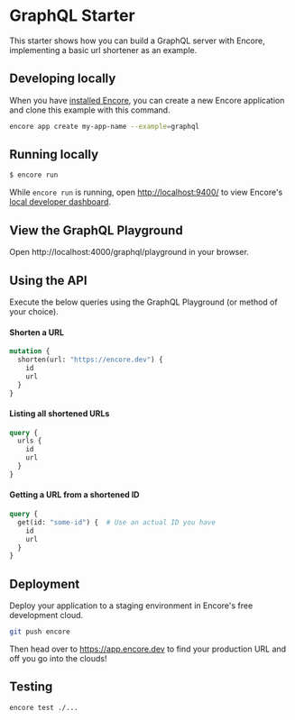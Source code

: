 # GraphQL Starter

This starter shows how you can build a GraphQL server with Encore, implementing a basic url shortener as an example.

## Developing locally

When you have [installed Encore](https://encore.dev/docs/install), you can create a new Encore application and clone this example with this command.

```bash
encore app create my-app-name --example=graphql
```

## Running locally
```bash
$ encore run
```

While `encore run` is running, open <http://localhost:9400/> to view Encore's [local developer dashboard](https://encore.dev/docs/observability/dev-dash).

## View the GraphQL Playground
Open http://localhost:4000/graphql/playground in your browser.

## Using the API

Execute the below queries using the GraphQL Playground (or method of your choice).

#### Shorten a URL

```graphql
mutation {
  shorten(url: "https://encore.dev") {
    id
    url
  }
}
```

#### Listing all shortened URLs

```graphql
query {
  urls {
    id
    url
  }
}
```

#### Getting a URL from a shortened ID

```graphql
query {
  get(id: "some-id") {  # Use an actual ID you have
    id
    url
  }
}
```

## Deployment

Deploy your application to a staging environment in Encore's free development cloud.

```bash
git push encore
```

Then head over to <https://app.encore.dev> to find your production URL and off you go into the clouds!

## Testing

```bash
encore test ./...
```